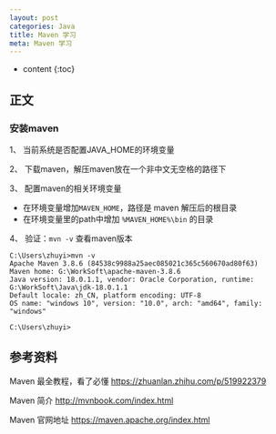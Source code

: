 ```yaml
---
layout: post
categories: Java
title: Maven 学习
meta: Maven 学习
---
```

* content
{:toc}

## 正文

### 安装maven

1、 当前系统是否配置JAVA_HOME的环境变量

2、 下载maven，解压maven放在一个非中文无空格的路径下

3、 配置maven的相关环境变量

* 在环境变量增加`MAVEN_HOME`，路径是 maven 解压后的根目录
* 在环境变量里的path中增加 `%MAVEN_HOME%\bin` 的目录

4、 验证：`mvn -v` 查看maven版本

```
C:\Users\zhuyi>mvn -v
Apache Maven 3.8.6 (84538c9988a25aec085021c365c560670ad80f63)
Maven home: G:\WorkSoft\apache-maven-3.8.6
Java version: 18.0.1.1, vendor: Oracle Corporation, runtime: G:\WorkSoft\Java\jdk-18.0.1.1
Default locale: zh_CN, platform encoding: UTF-8
OS name: "windows 10", version: "10.0", arch: "amd64", family: "windows"

C:\Users\zhuyi>
```

## 参考资料

Maven 最全教程，看了必懂 <https://zhuanlan.zhihu.com/p/519922379>

Maven 简介 <http://mvnbook.com/index.html>

Maven 官网地址 <https://maven.apache.org/index.html>
